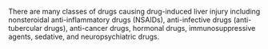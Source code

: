 There are many classes of drugs causing drug-induced liver injury including nonsteroidal anti-inflammatory drugs (NSAIDs), anti-infective drugs (anti-tubercular drugs), anti-cancer drugs, hormonal drugs, immunosuppressive agents, sedative, and neuropsychiatric drugs.